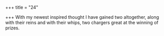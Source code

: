 +++
title = "24"

+++
With my newest inspired thought I have gained two altogether, along  with their reins and with their whips,
two chargers great at the winning of prizes.